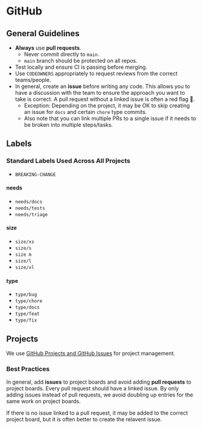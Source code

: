 # GitHub

## General Guidelines

- **Always** use **pull requests**.
  - Never commit directly to `main`.
  - `main` branch should be protected on all repos.
- Test locally and ensure CI is passing before merging.
- Use `CODEOWNERS` appropriately to request reviews from the correct teams/people.
- In general, create an **issue** before writing any code. This allows you to have a discussion with the team to ensure the approach you want to take is correct. A pull request without a linked issue is often a red flag 🚩.
  - Exception: Depending on the project, it may be OK to skip creating an issue for `docs` and certain `chore` type commits.
  - Also note that you can link multiple PRs to a single issue if it needs to be broken into multiple steps/tasks.

## Labels

### Standard Labels Used Across All Projects

- `BREAKING-CHANGE`

#### needs

- `needs/docs`
- `needs/tests`
- `needs/triage`

#### size

- `size/xs`
- `size/s`
- `size m`
- `size/l`
- `size/xl`

#### type

- `type/bug`
- `type/chore`
- `type/docs`
- `type/feat`
- `type/fix`

## Projects

We use [GitHub Projects and GitHub Issues](https://github.com/features/issues) for project management.

### Best Practices

In general, add **issues** to project boards and avoid adding **pull requests** to project boards.
Every pull request should have a linked issue.
By only adding issues instead of pull requests, we avoid doubling up entries for the same work on project boards.

If there is no issue linked to a pull request, it may be added to the correct project board, but it is often better to create the relavent issue.